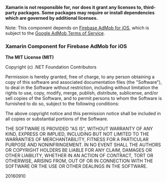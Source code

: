 **Xamarin is not responsible for, nor does it grant any licenses to, third-party packages. Some packages may require or install dependencies which are governed by additional licenses.**

Note: This component depends on [Firebase AdMob for iOS](https://firebase.google.com/docs/admob/ios/quick-start), which is subject to the [Google AdMob Terms of Service](https://developers.google.com/admob/terms).

### Xamarin Component for Firebase AdMob for iOS

**The MIT License (MIT)**

Copyright (c) .NET Foundation Contributors

Permission is hereby granted, free of charge, to any person obtaining a copy of this software and associated documentation files (the "Software"), to deal in the Software without restriction, including without limitation the rights to use, copy, modify, merge, publish, distribute, sublicense, and/or sell copies of the Software, and to permit persons to whom the Software is furnished to do so, subject to the following conditions:

The above copyright notice and this permission notice shall be included in all copies or substantial portions of the Software.

THE SOFTWARE IS PROVIDED "AS IS", WITHOUT WARRANTY OF ANY KIND, EXPRESS OR IMPLIED, INCLUDING BUT NOT LIMITED TO THE WARRANTIES OF MERCHANTABILITY, FITNESS FOR A PARTICULAR PURPOSE AND NONINFRINGEMENT. IN NO EVENT SHALL THE AUTHORS OR COPYRIGHT HOLDERS BE LIABLE FOR ANY CLAIM, DAMAGES OR OTHER LIABILITY, WHETHER IN AN ACTION OF CONTRACT, TORT OR OTHERWISE, ARISING FROM, OUT OF OR IN CONNECTION WITH THE SOFTWARE OR THE USE OR OTHER DEALINGS IN THE SOFTWARE.

20160910